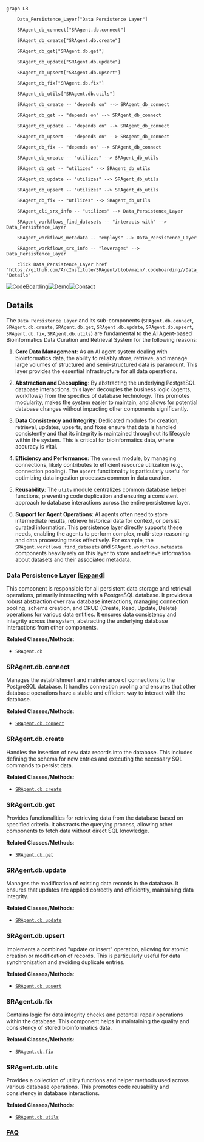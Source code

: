 ```mermaid

graph LR

    Data_Persistence_Layer["Data Persistence Layer"]

    SRAgent_db_connect["SRAgent.db.connect"]

    SRAgent_db_create["SRAgent.db.create"]

    SRAgent_db_get["SRAgent.db.get"]

    SRAgent_db_update["SRAgent.db.update"]

    SRAgent_db_upsert["SRAgent.db.upsert"]

    SRAgent_db_fix["SRAgent.db.fix"]

    SRAgent_db_utils["SRAgent.db.utils"]

    SRAgent_db_create -- "depends on" --> SRAgent_db_connect

    SRAgent_db_get -- "depends on" --> SRAgent_db_connect

    SRAgent_db_update -- "depends on" --> SRAgent_db_connect

    SRAgent_db_upsert -- "depends on" --> SRAgent_db_connect

    SRAgent_db_fix -- "depends on" --> SRAgent_db_connect

    SRAgent_db_create -- "utilizes" --> SRAgent_db_utils

    SRAgent_db_get -- "utilizes" --> SRAgent_db_utils

    SRAgent_db_update -- "utilizes" --> SRAgent_db_utils

    SRAgent_db_upsert -- "utilizes" --> SRAgent_db_utils

    SRAgent_db_fix -- "utilizes" --> SRAgent_db_utils

    SRAgent_cli_srx_info -- "utilizes" --> Data_Persistence_Layer

    SRAgent_workflows_find_datasets -- "interacts with" --> Data_Persistence_Layer

    SRAgent_workflows_metadata -- "employs" --> Data_Persistence_Layer

    SRAgent_workflows_srx_info -- "leverages" --> Data_Persistence_Layer

    click Data_Persistence_Layer href "https://github.com/ArcInstitute/SRAgent/blob/main/.codeboarding//Data_Persistence_Layer.md" "Details"

```



[![CodeBoarding](https://img.shields.io/badge/Generated%20by-CodeBoarding-9cf?style=flat-square)](https://github.com/CodeBoarding/GeneratedOnBoardings)[![Demo](https://img.shields.io/badge/Try%20our-Demo-blue?style=flat-square)](https://www.codeboarding.org/demo)[![Contact](https://img.shields.io/badge/Contact%20us%20-%20contact@codeboarding.org-lightgrey?style=flat-square)](mailto:contact@codeboarding.org)



## Details



The `Data Persistence Layer` and its sub-components (`SRAgent.db.connect`, `SRAgent.db.create`, `SRAgent.db.get`, `SRAgent.db.update`, `SRAgent.db.upsert`, `SRAgent.db.fix`, `SRAgent.db.utils`) are fundamental to the AI Agent-based Bioinformatics Data Curation and Retrieval System for the following reasons:



1.  **Core Data Management**: As an AI agent system dealing with bioinformatics data, the ability to reliably store, retrieve, and manage large volumes of structured and semi-structured data is paramount. This layer provides the essential infrastructure for all data operations.

2.  **Abstraction and Decoupling**: By abstracting the underlying PostgreSQL database interactions, this layer decouples the business logic (agents, workflows) from the specifics of database technology. This promotes modularity, makes the system easier to maintain, and allows for potential database changes without impacting other components significantly.

3.  **Data Consistency and Integrity**: Dedicated modules for creation, retrieval, updates, upserts, and fixes ensure that data is handled consistently and that its integrity is maintained throughout its lifecycle within the system. This is critical for bioinformatics data, where accuracy is vital.

4.  **Efficiency and Performance**: The `connect` module, by managing connections, likely contributes to efficient resource utilization (e.g., connection pooling). The `upsert` functionality is particularly useful for optimizing data ingestion processes common in data curation.

5.  **Reusability**: The `utils` module centralizes common database helper functions, preventing code duplication and ensuring a consistent approach to database interactions across the entire persistence layer.

6.  **Support for Agent Operations**: AI agents often need to store intermediate results, retrieve historical data for context, or persist curated information. This persistence layer directly supports these needs, enabling the agents to perform complex, multi-step reasoning and data processing tasks effectively. For example, the `SRAgent.workflows.find_datasets` and `SRAgent.workflows.metadata` components heavily rely on this layer to store and retrieve information about datasets and their associated metadata.



### Data Persistence Layer [[Expand]](./Data_Persistence_Layer.md)

This component is responsible for all persistent data storage and retrieval operations, primarily interacting with a PostgreSQL database. It provides a robust abstraction over raw database interactions, managing connection pooling, schema creation, and CRUD (Create, Read, Update, Delete) operations for various data entities. It ensures data consistency and integrity across the system, abstracting the underlying database interactions from other components.





**Related Classes/Methods**:



- `SRAgent.db`





### SRAgent.db.connect

Manages the establishment and maintenance of connections to the PostgreSQL database. It handles connection pooling and ensures that other database operations have a stable and efficient way to interact with the database.





**Related Classes/Methods**:



- <a href="https://github.com/ArcInstitute/SRAgent/blob/main/SRAgent/db/connect.py" target="_blank" rel="noopener noreferrer">`SRAgent.db.connect`</a>





### SRAgent.db.create

Handles the insertion of new data records into the database. This includes defining the schema for new entries and executing the necessary SQL commands to persist data.





**Related Classes/Methods**:



- <a href="https://github.com/ArcInstitute/SRAgent/blob/main/SRAgent/db/create.py" target="_blank" rel="noopener noreferrer">`SRAgent.db.create`</a>





### SRAgent.db.get

Provides functionalities for retrieving data from the database based on specified criteria. It abstracts the querying process, allowing other components to fetch data without direct SQL knowledge.





**Related Classes/Methods**:



- <a href="https://github.com/ArcInstitute/SRAgent/blob/main/SRAgent/db/get.py" target="_blank" rel="noopener noreferrer">`SRAgent.db.get`</a>





### SRAgent.db.update

Manages the modification of existing data records in the database. It ensures that updates are applied correctly and efficiently, maintaining data integrity.





**Related Classes/Methods**:



- <a href="https://github.com/ArcInstitute/SRAgent/blob/main/SRAgent/db/update.py" target="_blank" rel="noopener noreferrer">`SRAgent.db.update`</a>





### SRAgent.db.upsert

Implements a combined "update or insert" operation, allowing for atomic creation or modification of records. This is particularly useful for data synchronization and avoiding duplicate entries.





**Related Classes/Methods**:



- <a href="https://github.com/ArcInstitute/SRAgent/blob/main/SRAgent/db/upsert.py" target="_blank" rel="noopener noreferrer">`SRAgent.db.upsert`</a>





### SRAgent.db.fix

Contains logic for data integrity checks and potential repair operations within the database. This component helps in maintaining the quality and consistency of stored bioinformatics data.





**Related Classes/Methods**:



- <a href="https://github.com/ArcInstitute/SRAgent/blob/main/SRAgent/db/fix.py" target="_blank" rel="noopener noreferrer">`SRAgent.db.fix`</a>





### SRAgent.db.utils

Provides a collection of utility functions and helper methods used across various database operations. This promotes code reusability and consistency in database interactions.





**Related Classes/Methods**:



- <a href="https://github.com/ArcInstitute/SRAgent/blob/main/SRAgent/db/utils.py" target="_blank" rel="noopener noreferrer">`SRAgent.db.utils`</a>









### [FAQ](https://github.com/CodeBoarding/GeneratedOnBoardings/tree/main?tab=readme-ov-file#faq)